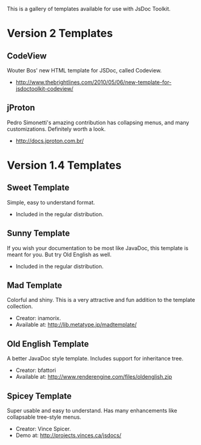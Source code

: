 This is a gallery of templates available for use with JsDoc Toolkit.

# Version 2 Templates #

## CodeView ##

Wouter Bos' new HTML template for JSDoc, called Codeview.

  * http://www.thebrightlines.com/2010/05/06/new-template-for-jsdoctoolkit-codeview/

## jProton ##

Pedro Simonetti's amazing contribution has collapsing menus, and many customizations. Definitely worth a look.

  * http://docs.jproton.com.br/

# Version 1.4 Templates #

## Sweet Template ##

Simple, easy to understand format.

  * Included in the regular distribution.

## Sunny Template ##

If you wish your documentation to be most like JavaDoc, this template is meant for you. But try Old English as well.

  * Included in the regular distribution.

## Mad Template ##

Colorful and shiny. This is a very attractive and fun addition to the template collection.

  * Creator: inamorix.
  * Available at: http://lib.metatype.jp/madtemplate/

## Old English Template ##

A better JavaDoc style template. Includes support for inheritance tree.

  * Creator: bfattori
  * Available at: http://www.renderengine.com/files/oldenglish.zip


## Spicey Template ##

Super usable and easy to understand. Has many enhancements like collapsable tree-style menus.

  * Creator: Vince Spicer.
  * Demo at: http://projects.vinces.ca/jsdocs/



